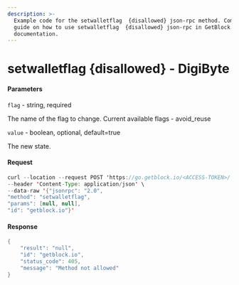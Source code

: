 ```yaml
---
description: >-
  Example code for the setwalletflag  {disallowed} json-rpc method. Сomplete
  guide on how to use setwalletflag  {disallowed} json-rpc in GetBlock.io Web3
  documentation.
---
```


# setwalletflag {disallowed} - DigiByte

#### Parameters

`flag` - string, required

The name of the flag to change. Current available flags - avoid\_reuse

`value` - boolean, optional, default=true

The new state.

#### Request

```java
curl --location --request POST 'https://go.getblock.io/<ACCESS-TOKEN>/' \
--header 'Content-Type: application/json' \
--data-raw '{"jsonrpc": "2.0",
"method": "setwalletflag",
"params": [null, null],
"id": "getblock.io"}'
```

#### Response

```java
{
    "result": "null",
    "id": "getblock.io",
    "status_code": 405,
    "message": "Method not allowed"
}
```
